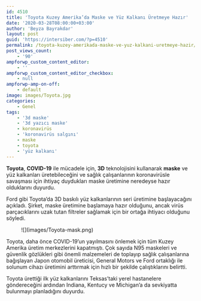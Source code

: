 ```yaml
---
id: 4510
title: 'Toyota Kuzey Amerika’da Maske ve Yüz Kalkanı Üretmeye Hazır'
date: '2020-03-28T08:00:00+03:00'
author: 'Beyza Bayrakdar'
layout: post
guid: 'https://intersiber.com/?p=4510'
permalink: /toyota-kuzey-amerikada-maske-ve-yuz-kalkani-uretmeye-hazir/
post_views_count:
    - '90'
ampforwp_custom_content_editor:
    - ''
ampforwp_custom_content_editor_checkbox:
    - null
ampforwp-amp-on-off:
    - default
image: images/Toyota.jpg
categories:
    - Genel
tags:
    - '3d maske'
    - '3d yazıcı maske'
    - koronavirüs
    - 'koronavirüs salgını'
    - maske
    - toyota
    - 'yüz kalkanı'
---
```


**Toyota**, **COVID-19** ile mücadele için, **3D** teknolojisini kullanarak **maske** ve yüz kalkanları üretebileceğini ve sağlık çalışanlarının koronavirüsle savaşması için ihtiyaç duydukları maske üretimine neredeyse hazır olduklarını duyurdu.

Ford gibi Toyota’da 3D baskılı yüz kalkanlarının seri üretimine başlayacağını açıkladı. Şirket, maske üretimine başlamaya hazır olduğunu, ancak virüs parçacıklarını uzak tutan filtreler sağlamak için bir ortağa ihtiyacı olduğunu söyledi.

<figure class="wp-block-image size-large">![](images/Toyota-mask.png)</figure>Toyota, daha önce COVID-19’un yayılmasını önlemek için tüm Kuzey Amerika üretim merkezlerini kapatmıştı. Çok sayıda N95 maskeleri ve güvenlik gözlükleri gibi önemli malzemeleri de toplayıp sağlık çalışanlarına bağışlayan Japon otomobil üreticisi, General Motors ve Ford ortaklığı ile solunum cihazı üretimini arttırmak için hızlı bir şekilde çalıştıklarını belirtti.

Toyota ürettiği ilk yüz kalkanlarını Teksas’taki yerel hastanelere göndereceğini ardından Indiana, Kentucy ve Michigan’a da sevkiyatta bulunmayı planladığını duyurdu.